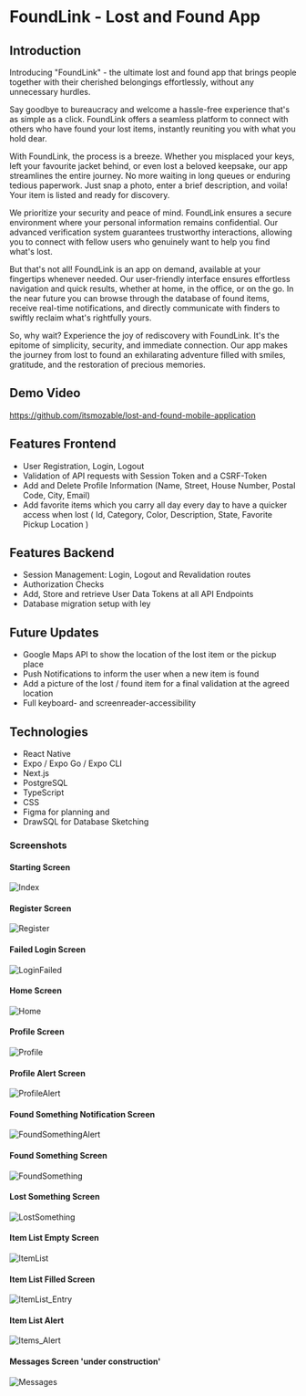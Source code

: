 # FoundLink - Lost and Found App

## Introduction

Introducing "FoundLink" - the ultimate lost and found app that brings people together with their cherished belongings effortlessly, without any unnecessary hurdles.

Say goodbye to bureaucracy and welcome a hassle-free experience that's as simple as a click.
FoundLink offers a seamless platform to connect with others who have found your lost items, instantly reuniting you with what you hold dear.

With FoundLink, the process is a breeze. Whether you misplaced your keys, left your favourite jacket behind, or even lost a beloved keepsake, our app streamlines the entire journey. No more waiting in long queues or enduring tedious paperwork. Just snap a photo, enter a brief description, and voila! Your item is listed and ready for discovery.

We prioritize your security and peace of mind. FoundLink ensures a secure environment where your personal information remains confidential.
Our advanced verification system guarantees trustworthy interactions, allowing you to connect with fellow users who genuinely want to help you find what's lost.

But that's not all! FoundLink is an app on demand, available at your fingertips whenever needed. Our user-friendly interface ensures effortless navigation and quick results, whether at home, in the office, or on the go. In the near future you can browse through the database of found items, receive real-time notifications, and directly communicate with finders to swiftly reclaim what's rightfully yours.

So, why wait? Experience the joy of rediscovery with FoundLink. It's the epitome of simplicity, security, and immediate connection.
Our app makes the journey from lost to found an exhilarating adventure filled with smiles, gratitude, and the restoration of precious memories.

## Demo Video

https://github.com/itsmozable/lost-and-found-mobile-application

## Features Frontend

- User Registration, Login, Logout
- Validation of API requests with Session Token and a CSRF-Token
- Add and Delete Profile Information (Name, Street, House Number, Postal Code, City, Email)
- Add favorite items which you carry all day every day to have a quicker access when lost ( Id, Category, Color, Description, State, Favorite Pickup Location )

## Features Backend

- Session Management: Login, Logout and Revalidation routes
- Authorization Checks
- Add, Store and retrieve User Data Tokens at all API Endpoints
- Database migration setup with ley

## Future Updates

- Google Maps API to show the location of the lost item or the pickup place
- Push Notifications to inform the user when a new item is found
- Add a picture of the lost / found item for a final validation at the agreed location
- Full keyboard- and screenreader-accessibility

## Technologies

- React Native
- Expo / Expo Go / Expo CLI
- Next.js
- PostgreSQL
- TypeScript
- CSS
- Figma for planning and
- DrawSQL for Database Sketching

### Screenshots

#### Starting Screen

![Index](./expo-app/globals/MobileAppScreenshots/1_Index.png)

#### Register Screen

![Register](./expo-app/globals/MobileAppScreenshots/2_Register.png)

#### Failed Login Screen

![LoginFailed](./expo-app/globals/MobileAppScreenshots/3_Login_failed.png)

#### Home Screen

![Home](./expo-app/globals/MobileAppScreenshots/4_Home.png)

#### Profile Screen

![Profile](./expo-app/globals/MobileAppScreenshots/5_Profile.png)

#### Profile Alert Screen

![ProfileAlert](./expo-app/globals/MobileAppScreenshots/5_Profile_Alert.png)

#### Found Something Notification Screen

![FoundSomethingAlert](./expo-app/globals/MobileAppScreenshots/6_FoundSomething_Alert.png)

#### Found Something Screen

![FoundSomething](./expo-app/globals/MobileAppScreenshots/6_Found_Something.png)

#### Lost Something Screen

![LostSomething](./expo-app/globals/MobileAppScreenshots/7_LostSomething.png)

#### Item List Empty Screen

![ItemList](./expo-app/globals/MobileAppScreenshots/8_ItemList.png)

#### Item List Filled Screen

![ItemList_Entry](./expo-app/globals/MobileAppScreenshots/8_ItemList_Entry.png)

#### Item List Alert

![Items_Alert](./expo-app/globals/MobileAppScreenshots/8_Items_Alert.png)

#### Messages Screen 'under construction'

![Messages](./expo-app/globals/MobileAppScreenshots/9_Messages.png)

